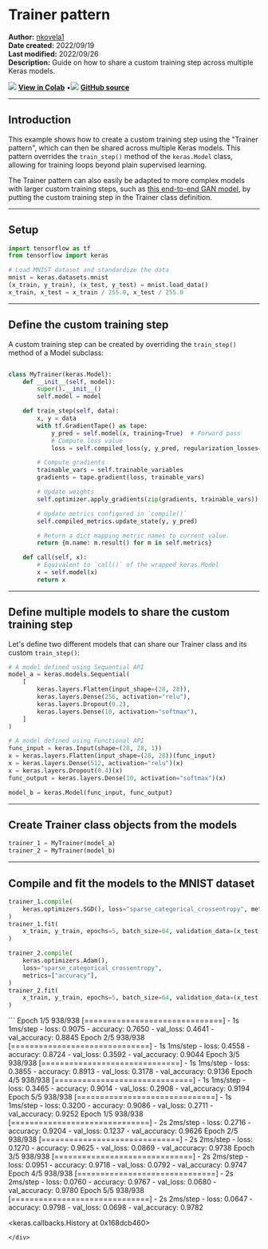 # Trainer pattern

**Author:** [nkovela1](https://nkovela1.github.io/)<br>
**Date created:** 2022/09/19<br>
**Last modified:** 2022/09/26<br>
**Description:** Guide on how to share a custom training step across multiple Keras models.


<img class="k-inline-icon" src="https://colab.research.google.com/img/colab_favicon.ico"/> [**View in Colab**](https://colab.research.google.com/github/keras-team/keras-io/blob/master/examples/keras_recipes/ipynb/trainer_pattern.ipynb)  <span class="k-dot">•</span><img class="k-inline-icon" src="https://github.com/favicon.ico"/> [**GitHub source**](https://github.com/keras-team/keras-io/blob/master/examples/keras_recipes/trainer_pattern.py)



---
## Introduction

This example shows how to create a custom training step using the "Trainer pattern",
which can then be shared across multiple Keras models. This pattern overrides the
`train_step()` method of the `keras.Model` class, allowing for training loops
beyond plain supervised learning.

The Trainer pattern can also easily be adapted to more complex models with larger
custom training steps, such as
[this end-to-end GAN model](https://keras.io/guides/customizing_what_happens_in_fit/#wrapping-up-an-endtoend-gan-example),
by putting the custom training step in the Trainer class definition.

---
## Setup


```python
import tensorflow as tf
from tensorflow import keras

# Load MNIST dataset and standardize the data
mnist = keras.datasets.mnist
(x_train, y_train), (x_test, y_test) = mnist.load_data()
x_train, x_test = x_train / 255.0, x_test / 255.0

```

---
## Define the custom training step

A custom training step can be created by overriding the `train_step()` method of a Model subclass:


```python

class MyTrainer(keras.Model):
    def __init__(self, model):
        super().__init__()
        self.model = model

    def train_step(self, data):
        x, y = data
        with tf.GradientTape() as tape:
            y_pred = self.model(x, training=True)  # Forward pass
            # Compute loss value
            loss = self.compiled_loss(y, y_pred, regularization_losses=self.losses)

        # Compute gradients
        trainable_vars = self.trainable_variables
        gradients = tape.gradient(loss, trainable_vars)

        # Update weights
        self.optimizer.apply_gradients(zip(gradients, trainable_vars))

        # Update metrics configured in `compile()`
        self.compiled_metrics.update_state(y, y_pred)

        # Return a dict mapping metric names to current value.
        return {m.name: m.result() for m in self.metrics}

    def call(self, x):
        # Equivalent to `call()` of the wrapped keras.Model
        x = self.model(x)
        return x

```

---
## Define multiple models to share the custom training step

Let's define two different models that can share our Trainer class and its custom `train_step()`:


```python
# A model defined using Sequential API
model_a = keras.models.Sequential(
    [
        keras.layers.Flatten(input_shape=(28, 28)),
        keras.layers.Dense(256, activation="relu"),
        keras.layers.Dropout(0.2),
        keras.layers.Dense(10, activation="softmax"),
    ]
)

# A model defined using Functional API
func_input = keras.Input(shape=(28, 28, 1))
x = keras.layers.Flatten(input_shape=(28, 28))(func_input)
x = keras.layers.Dense(512, activation="relu")(x)
x = keras.layers.Dropout(0.4)(x)
func_output = keras.layers.Dense(10, activation="softmax")(x)

model_b = keras.Model(func_input, func_output)
```

---
## Create Trainer class objects from the models


```python
trainer_1 = MyTrainer(model_a)
trainer_2 = MyTrainer(model_b)
```

---
## Compile and fit the models to the MNIST dataset


```python
trainer_1.compile(
    keras.optimizers.SGD(), loss="sparse_categorical_crossentropy", metrics=["accuracy"]
)
trainer_1.fit(
    x_train, y_train, epochs=5, batch_size=64, validation_data=(x_test, y_test)
)

trainer_2.compile(
    keras.optimizers.Adam(),
    loss="sparse_categorical_crossentropy",
    metrics=["accuracy"],
)
trainer_2.fit(
    x_train, y_train, epochs=5, batch_size=64, validation_data=(x_test, y_test)
)
```

<div class="k-default-codeblock">
```
Epoch 1/5
938/938 [==============================] - 1s 1ms/step - loss: 0.9075 - accuracy: 0.7650 - val_loss: 0.4641 - val_accuracy: 0.8845
Epoch 2/5
938/938 [==============================] - 1s 1ms/step - loss: 0.4558 - accuracy: 0.8724 - val_loss: 0.3592 - val_accuracy: 0.9044
Epoch 3/5
938/938 [==============================] - 1s 1ms/step - loss: 0.3855 - accuracy: 0.8913 - val_loss: 0.3178 - val_accuracy: 0.9136
Epoch 4/5
938/938 [==============================] - 1s 1ms/step - loss: 0.3465 - accuracy: 0.9014 - val_loss: 0.2908 - val_accuracy: 0.9194
Epoch 5/5
938/938 [==============================] - 1s 1ms/step - loss: 0.3200 - accuracy: 0.9086 - val_loss: 0.2711 - val_accuracy: 0.9252
Epoch 1/5
938/938 [==============================] - 2s 2ms/step - loss: 0.2716 - accuracy: 0.9204 - val_loss: 0.1237 - val_accuracy: 0.9626
Epoch 2/5
938/938 [==============================] - 2s 2ms/step - loss: 0.1270 - accuracy: 0.9625 - val_loss: 0.0869 - val_accuracy: 0.9738
Epoch 3/5
938/938 [==============================] - 2s 2ms/step - loss: 0.0951 - accuracy: 0.9718 - val_loss: 0.0792 - val_accuracy: 0.9747
Epoch 4/5
938/938 [==============================] - 2s 2ms/step - loss: 0.0760 - accuracy: 0.9767 - val_loss: 0.0680 - val_accuracy: 0.9780
Epoch 5/5
938/938 [==============================] - 2s 2ms/step - loss: 0.0647 - accuracy: 0.9798 - val_loss: 0.0698 - val_accuracy: 0.9782

<keras.callbacks.History at 0x168dcb460>

```
</div>